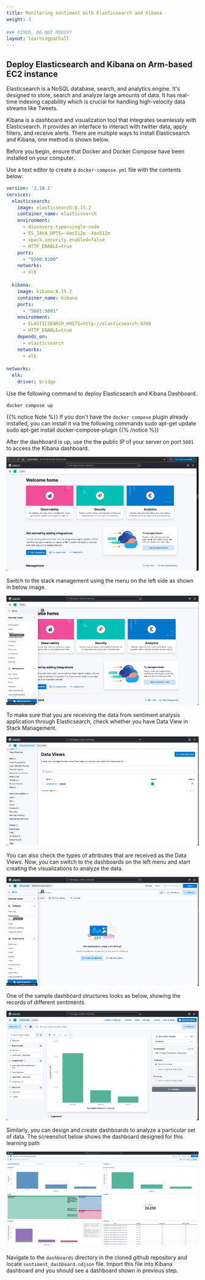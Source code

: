 ```yaml
---
title: Monitoring sentiment with Elasticsearch and Kibana
weight: 3

### FIXED, DO NOT MODIFY
layout: learningpathall
---
```


## Deploy Elasticsearch and Kibana on Arm-based EC2 instance

Elasticsearch is a NoSQL database, search, and analytics engine. It's designed to store, search and analyze large amounts of data. It has real-time indexing capability which is crucial for handling high-velocity data streams like Tweets. 

Kibana is a dashboard and visualization tool that integrates seamlessly with Elasticsearch. It provides an interface to interact with twitter data, apply filters, and receive alerts. There are multiple ways to install Elasticsearch and Kibana, one method is shown below.

Before you begin, ensure that Docker and Docker Compose have been installed on your computer. 

Use a text editor to create a `docker-compose.yml` file with the contents below:

```yml
version: '2.18.1'
services:
  elasticsearch:
    image: elasticsearch:8.15.2
    container_name: elasticsearch
    environment:
      - discovery.type=single-node
      - ES_JAVA_OPTS=-Xms512m -Xmx512m
      - xpack.security.enabled=false
      - HTTP_ENABLE=true
    ports:
      - "9200:9200"
    networks:
      - elk

  kibana:
    image: kibana:8.15.2
    container_name: kibana
    ports:
      - "5601:5601"
    environment:
      - ELASTICSEARCH_HOSTS=http://elasticsearch:9200
      - HTTP_ENABLE=true
    depends_on:
      - elasticsearch
    networks:
      - elk

networks:
  elk:
    driver: bridge
```

Use the following command to deploy Elasticsearch and Kibana Dashboard.

```console
docker compose up
```

{{% notice Note %}}
If you don't have the `docker compose` plugin already installed, you can install it via the following commands
sudo apt-get update
sudo apt-get install docker-compose-plugin
{{% /notice %}}

After the dashboard is up, use the the public IP of your server on port `5601` to access the Kibana dashboard.

![kibana #center](_images/kibana.png)

Switch to the stack management using the menu on the left side as shown in below image.

![kibana-data #center](_images/Kibana-data.png)

To make sure that you are receiving the data from sentiment analysis application through Elasticsearch, check whether you have Data View in Stack Management.

![kibana-sentiment #center](_images/Kibana-sentiment.png)

You can also check the types of attributes that are received as the Data Views. Now, you can switch to the dashboards on the left menu and start creating the visualizations to analyze the data.

![kibana-dashboard1 #center](_images/Kibana-dashboard1.png)

One of the sample dashboard structures looks as below, showing the records of different sentiments.

![kibana-dashboard2 #center](_images/Kibana-dashboard2.png)

Similarly, you can design and create dashboards to analyze a particular set of data. The screenshot below shows the dashboard designed for this learning path

![kibana-dashboard3 #center](_images/Kibana-dashboard3.png)

Navigate to the `dashboards` directory in the cloned github repository and locate `sentiment_dashboard.ndjson` file. Import this file into Kibana dashboard and you should see a dashboard shown in previous step.